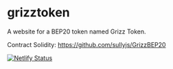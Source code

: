 # grizztoken
A website for a BEP20 token named Grizz Token.

Contract Solidity: https://github.com/sullyjs/GrizzBEP20

[![Netlify Status](https://api.netlify.com/api/v1/badges/f1cdf7b4-52d1-4eca-bdb3-796e8d131196/deploy-status)](https://app.netlify.com/sites/grizzchange/deploys)
